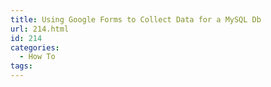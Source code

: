 ```yaml
---
title: Using Google Forms to Collect Data for a MySQL Db
url: 214.html
id: 214
categories:
  - How To
tags:
---
```

